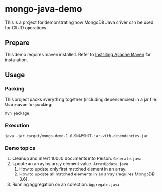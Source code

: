 # mongo-java-demo
This is a project for demonstrating how MongoDB Java driver can be used for CRUD operations.

## Prepare
This demo requires maven installed. Refer to [Installing Apache Maven](https://maven.apache.org/install.html) for installation.

## Usage
### Packing
This project packs everything together (including dependencies) in a jar file. Use maven for packing:
```
mvn package
```

### Execution
```
java -jar target/mongo-demo-1.0-SNAPSHOT-jar-with-dependencies.jar
```

### Demo topics
1. Cleanup and insert 10000 documents into Person. `Generate.java`
1. Update an array by array element value. `ArrayUpdate.java`
    1. How to update only first matched element in an array.
    1. How to update all matched elements in an array (requires MongoDB 3.6).
1. Running aggregation on an collection. `Aggregate.java`